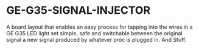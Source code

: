 GE-G35-SIGNAL-INJECTOR
======================

A board layout that enables an easy process for tapping into the wires in a GE G35 LED light set simple, safe and switchable between the original signal a new signal produced by whatever proc is plugged in.  And Stuff.
